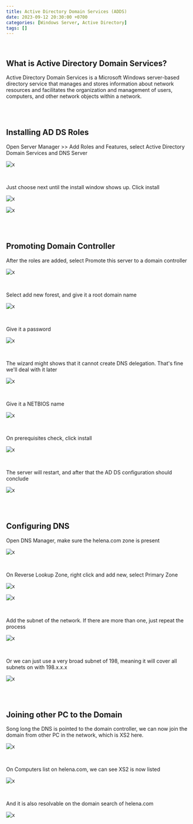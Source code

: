 ```yaml
---
title: Active Directory Domain Services (ADDS)
date: 2023-09-12 20:30:00 +0700
categories: [Windows Server, Active Directory]
tags: []
---
```


<br>

## What is Active Directory Domain Services?

Active Directory Domain Services is a Microsoft Windows server-based directory service that manages and stores information about network resources and facilitates the organization and management of users, computers, and other network objects within a network.

<br>
<br>

## Installing AD DS Roles

Open Server Manager >> Add Roles and Features, select Active Directory Domain Services and DNS Server

![x](/static/2023-09-12-ad/01.png)

<br>

Just choose next until the install window shows up. Click install

![x](/static/2023-09-12-ad/02.png)

![x](/static/2023-09-12-ad/03.png)

<br>
<br>



## Promoting Domain Controller

After the roles are added, select Promote this server to a domain controller

![x](/static/2023-09-12-ad/04.png)

<br>

Select add new forest, and give it a root domain name

![x](/static/2023-09-12-ad/05.png)

<br>

Give it a password

![x](/static/2023-09-12-ad/06.png)

<br>

The wizard might shows that it cannot create DNS delegation. That's fine we'll deal with it later

![x](/static/2023-09-12-ad/07.png)

<br>

Give it a NETBIOS name

![x](/static/2023-09-12-ad/08.png)

<br>

On prerequisites check, click install

![x](/static/2023-09-12-ad/09.png)

<br>

The server will restart, and after that the AD DS configuration should conclude

![x](/static/2023-09-12-ad/10.png)

<br>
<br>

## Configuring DNS

Open DNS Manager, make sure the helena.com zone is present

![x](/static/2023-09-12-ad/11.png)

<br>

On Reverse Lookup Zone, right click and add new, select Primary Zone

![x](/static/2023-09-12-ad/12.png)

![x](/static/2023-09-12-ad/13.png)

<br>

Add the subnet of the network. If there are more than one, just repeat the process

![x](/static/2023-09-12-ad/14.png)

<br>

Or we can just use a very broad subnet of 198, meaning it will cover all subnets on with 198.x.x.x

![x](/static/2023-09-12-ad/15.png)

<br>
<br>

## Joining other PC to the Domain

Song long the DNS is pointed to the domain controller, we can now join the domain from other PC in the network, which is XS2 here.

![x](/static/2023-09-12-ad/16.png)

<br>

On Computers list on helena.com, we can see XS2 is now listed

![x](/static/2023-09-12-ad/17.png)

<br>

And it is also resolvable on the domain search of helena.com

![x](/static/2023-09-12-ad/18.png)

<br>

